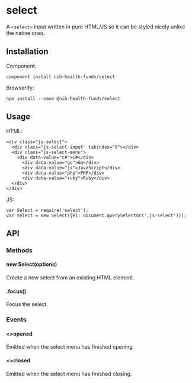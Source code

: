 # select

A `<select>` input written in pure HTML/JS so it can be styled nicely unlike the native ones.

## Installation 

Component:

    component install nib-health-funds/select
    
Browserify:

    npm install --save @nib-health-funds/select
    
## Usage

HTML:

    <div class="js-select">
      <div class="js-select-input" tabindex="0"></div>
      <div class="js-select-menu">
        <div data-value="c#">C#</div>
          <div data-value="go">Go</div>
          <div data-value="js">JavaScript</div>
          <div data-value="php">PHP</div>
          <div data-value="ruby">Ruby</div>
      </div>
    </div>
    
JS:

    var Select = require('select');
    var select = new Select({el: document.querySelector('.js-select')});
    
## API

### Methods

#### new Select(options)

Create a new select from an existing HTML element.

#### .focus()

Focus the select.


### Events

#### <>opened

Emitted when the select menu has finished opening.

#### <>closed

Emitted when the select menu has finished closing.